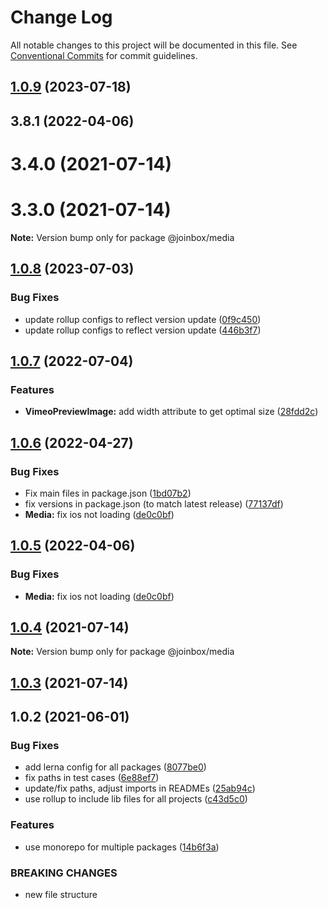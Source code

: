 # Change Log

All notable changes to this project will be documented in this file.
See [Conventional Commits](https://conventionalcommits.org) for commit guidelines.

## [1.0.9](https://github.com/joinbox/ui-components/compare/@joinbox/media@1.0.8...@joinbox/media@1.0.9) (2023-07-18)



## 3.8.1 (2022-04-06)



# 3.4.0 (2021-07-14)



# 3.3.0 (2021-07-14)

**Note:** Version bump only for package @joinbox/media





## [1.0.8](https://github.com/joinbox/ui-components/compare/@joinbox/media@1.0.7...@joinbox/media@1.0.8) (2023-07-03)


### Bug Fixes

* update rollup configs to reflect version update ([0f9c450](https://github.com/joinbox/ui-components/commit/0f9c4504fd607c325aa0f337c1b36c46f2d48496))
* update rollup configs to reflect version update ([446b3f7](https://github.com/joinbox/ui-components/commit/446b3f7a6718d277efd7194345a23b90083026cb))





## [1.0.7](https://github.com/joinbox/ui-components/compare/@joinbox/media@1.0.6...@joinbox/media@1.0.7) (2022-07-04)


### Features

* **VimeoPreviewImage:** add width attribute to get optimal size ([28fdd2c](https://github.com/joinbox/ui-components/commit/28fdd2ccf1995093d1f71d6ef5b5e48339d4293c))





## [1.0.6](https://github.com/joinbox/ui-components/compare/@joinbox/media@1.0.2...@joinbox/media@1.0.6) (2022-04-27)


### Bug Fixes

* Fix main files in package.json ([1bd07b2](https://github.com/joinbox/ui-components/commit/1bd07b28a92881f499edac71e25453010bb2fe6c))
* fix versions in package.json (to match latest release) ([77137df](https://github.com/joinbox/ui-components/commit/77137df6758b2d39ee06941ba3e6a062c1f5b9e4))
* **Media:** fix ios not loading ([de0c0bf](https://github.com/joinbox/ui-components/commit/de0c0bfcda75fdf3d838181b8978ddedd22a6468))


## [1.0.5](https://github.com/joinbox/ui-components/compare/@joinbox/media@1.0.4...@joinbox/media@1.0.5) (2022-04-06)


### Bug Fixes

* **Media:** fix ios not loading ([de0c0bf](https://github.com/joinbox/ui-components/commit/de0c0bfcda75fdf3d838181b8978ddedd22a6468))





## [1.0.4](https://github.com/joinbox/ui-components/compare/@joinbox/media@1.0.3...@joinbox/media@1.0.4) (2021-07-14)

**Note:** Version bump only for package @joinbox/media





## [1.0.3](https://github.com/joinbox/ui-components/compare/@joinbox/media@1.0.2...@joinbox/media@1.0.3) (2021-07-14)





## 1.0.2 (2021-06-01)


### Bug Fixes

* add lerna config for all packages ([8077be0](https://github.com/joinbox/ui-components/commit/8077be07d4cd1606f6f53913e78e70a79bb9f8f9))
* fix paths in test cases ([6e88ef7](https://github.com/joinbox/ui-components/commit/6e88ef74c44115b00db3343a7360c6b78ded90be))
* update/fix paths, adjust imports in READMEs ([25ab94c](https://github.com/joinbox/ui-components/commit/25ab94c55f7620fb4f10024c110757ca4f9969fb))
* use rollup to include lib files for all projects ([c43d5c0](https://github.com/joinbox/ui-components/commit/c43d5c04a7ef62d18ac8f7c56e4e88fffd32c133))


### Features

* use monorepo for multiple packages ([14b6f3a](https://github.com/joinbox/ui-components/commit/14b6f3af4e9950d649a6218ebede85d656403aa0))


### BREAKING CHANGES

* new file structure
